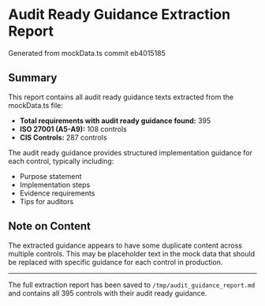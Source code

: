 # Audit Ready Guidance Extraction Report
Generated from mockData.ts commit eb4015185

## Summary

This report contains all audit ready guidance texts extracted from the mockData.ts file:
- **Total requirements with audit ready guidance found:** 395
- **ISO 27001 (A5-A9):** 108 controls
- **CIS Controls:** 287 controls

The audit ready guidance provides structured implementation guidance for each control, typically including:
- Purpose statement
- Implementation steps
- Evidence requirements
- Tips for auditors

## Note on Content

The extracted guidance appears to have some duplicate content across multiple controls. This may be placeholder text in the mock data that should be replaced with specific guidance for each control in production.

---

The full extraction report has been saved to `/tmp/audit_guidance_report.md` and contains all 395 controls with their audit ready guidance.